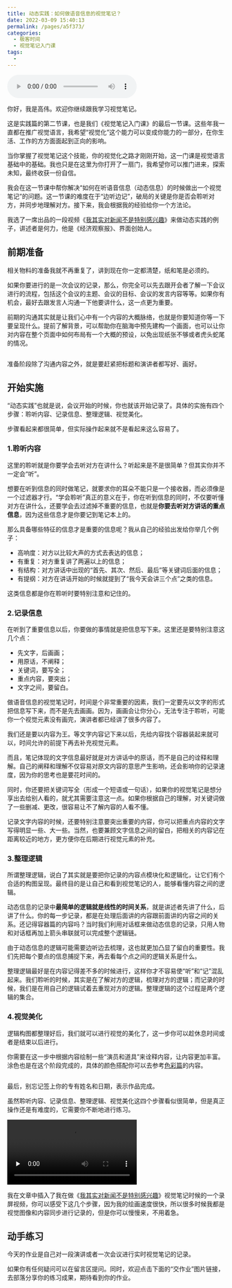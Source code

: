 ```yaml
---
title: 动态实践：如何做语音信息的视觉笔记？
date: 2022-03-09 15:40:13
permalink: /pages/a5f373/
categories:
  - 极客时间
  - 视觉笔记入门课
tags:
  - 
---
```

<audio title="13.动态实践：如何做语音信息的视觉笔记？" src="https://static001.geekbang.org/resource/audio/a2/eb/a2d4d9a6449fde4fa0f10e0035c7c8eb.mp3" controls="controls"></audio> 
<p>你好，我是高伟。欢迎你继续跟我学习视觉笔记。</p><p>这是实践篇的第二节课，也是我们《视觉笔记入门课》的最后一节课。这些年我一直都在推广视觉语言，我希望“视觉化”这个能力可以变成你能力的一部分，在你生活、工作的方方面面起到正向的影响。</p><p>当你掌握了视觉笔记这个技能，你的视觉化之路才刚刚开始，这一门课是视觉语言基础中的基础。我也只是在这里为你打开了一扇门，我希望你可以推门进来，探索未知，最终收获一份自信。</p><p>我会在这一节课中帮你解决“如何在听语音信息（动态信息）的时候做出一个视觉笔记”的问题。这一节课的难度在于“边听边记”，破局的关键是你是否会聆听对方，并同步地理解对方。接下来，我会根据我的经验给你一个方法论。</p><p>我选了一席出品的一段视频《<a href="https://www.yixi.tv/zhiya/19/40">我其实对新闻不是特别感兴趣</a>》来做动态实践的例子，讲述者是何力，他是《经济观察报》、界面创始人。</p><h2>前期准备</h2><p>相关物料的准备我就不再重复了，讲到现在你一定都清楚，纸和笔是必须的。</p><p>如果你要进行的是一次会议的记录，那么，你完全可以先去跟开会者了解一下会议进行的流程，包括这个会议的主题、会议的目标、会议的发言内容等等。如果你有机会，最好去跟发言人沟通一下他要讲什么，这一点更为重要。</p><p>前期的沟通其实就是让我们心中有一个内容的大概脉络，也就是你要知道你等一下要呈现什么。提前了解背景，可以帮助你在脑海中预先建构一个画面，也可以让你对内容在整个页面中如何布局有一个大概的预设，以免出现纸张不够或者虎头蛇尾的情况。</p><!-- [[[read_end]]] --><p><img src="https://static001.geekbang.org/resource/image/3b/22/3bbc99b395cab864b6524430b2bddc22.png" alt=""></p><p>准备阶段除了沟通内容之外，就是要赶紧把标题和演讲者都写好、画好。</p><h2>开始实施</h2><p>“动态实践”也就是说，会议开始的时候，你也就该开始记录了。具体的实施有四个步骤：聆听内容、记录信息、整理逻辑、视觉美化。</p><p>步骤看起来都很简单，但实际操作起来就不是看起来这么容易了。</p><h3>1.聆听内容</h3><p>这里的聆听就是你要学会去听对方在讲什么？听起来是不是很简单？但其实你并不一定会“听”。</p><p>想要在听到信息的同时做笔记，就要求你的耳朵不能只是一个接收器，而必须像是一个过滤器才行。“学会聆听”真正的意义在于，你在听到信息的同时，不仅要听懂对方在讲什么，还要学会去过滤掉不重要的信息，也就是<strong>你要去听对方讲话的重点信息</strong>，因为这些信息才是你要记到笔记本上的。</p><p>那么具备哪些特征的信息才是重要的信息呢？我从自己的经验出发给你举几个例子：</p><ul>
<li>高响度：对方以比较大声的方式去表达的信息；</li>
<li>有重复：对方重复讲了两遍以上的信息；</li>
<li>有结构：对方讲话中出现的“首先、其次、然后、最后”等关键词后面的信息；</li>
<li>有提纲：对方在讲话开始的时候就提到了“我今天会讲三个点”之类的信息。</li>
</ul><p>这类信息都是你在聆听时要特别注意和记住的。</p><h3>2.记录信息</h3><p>在听到了重要信息以后，你要做的事情就是把信息写下来。这里还是要特别注意这几个点：</p><ul>
<li>先文字，后画画；</li>
<li>用原话，不阐释；</li>
<li>关键词，要写全；</li>
<li>重点内容，要突出；</li>
<li>文字之间，要留白。</li>
</ul><p>做语音信息的视觉笔记时，时间是个非常重要的因素，我们一定要先以文字的形式把信息写下来，而不是先去画画。因为，画画会让你分心，无法专注于聆听，可能你一个视觉元素没有画完，演讲者都已经讲了很多内容了。</p><p>我们还是要以内容为王。等文字内容记下来以后，先给内容找个容器装起来就可以，时间允许的前提下再去补充视觉元素。</p><p>而且，笔记体现的文字信息最好就是对方讲话中的原话，而不是自己的诠释和理解。自己的阐释和理解不仅容易对原文内容的意思产生影响，还会影响你的记录速度，因为你的思考也是要花时间的。</p><p>同时，你还要把关键词写全（形成一个短语或一句话），如果你的视觉笔记是想分享出去给别人看的，就尤其需要注意这一点。如果你根据自己的理解，对关键词做了一些删减、更改，很容易让不了解内容的人看不懂。</p><p>记录文字内容的时候，还要特别注意要突出重要的内容，你可以把重点内容的文字写得明显一些、大一些。当然，也要兼顾文字信息之间的留白，把相关的内容记在距离较近的地方，更方便你在后期进行视觉元素的补充。</p><h3>3.整理逻辑</h3><p>所谓整理逻辑，说白了其实就是要把你记录的内容点模块化和逻辑化，让它们有个合适的构图呈现。最终目的是让自己和看到视觉笔记的人，能够看懂内容之间的逻辑。</p><p>动态信息的记录中<strong>最简单的逻辑就是线性的时间关系</strong>，就是讲述者先讲了什么，后讲了什么。你的每一步记录，都是在处理后面讲的内容跟前面讲的内容之间的关系。还记得容器篇的内容吗？当时我们利用对话框来做动态信息的记录，只用人物和对话框再加上箭头串联就可以完成整个逻辑链。</p><p>由于动态信息的逻辑可能需要边听边去梳理，这也就更加凸显了留白的重要性。我们先把每个要点的信息捕捉下来，再去看每个点之间的逻辑关系是什么。</p><p>整理逻辑最好是在内容记得差不多的时候进行，这样你才不容易使“听”和“记”混乱起来。我们聆听的时候，其实是在了解对方的逻辑，梳理对方的逻辑；而记录的时候，我们是在用自己的逻辑试着去重现对方的逻辑。整理逻辑的这个过程是两个逻辑的集合。</p><h3>4.视觉美化</h3><p>逻辑构图都整理好后，我们就可以进行视觉的美化了，这一步你可以趁休息时间或者是结束以后进行。</p><p>你需要在这一步中根据内容绘制一些“演员和道具”来诠释内容，让内容更加丰富。涂色也是在这个阶段完成的，具体的颜色搭配你可以去参考<a href="https://time.geekbang.org/column/article/234249">色彩篇</a>的内容。</p><p><img src="https://static001.geekbang.org/resource/image/91/e3/91e4f498a6e69804876faa172d1d43e3.jpg" alt=""></p><p>最后，别忘记签上你的专有姓名和日期，表示作品完成。</p><p>虽然聆听内容、记录信息、整理逻辑、视觉美化这四个步骤看似很简单，但是真正操作还是有难度的，它需要你不断地进行练习。</p><p><video preload="none" controls=""><source src="https://media001.geekbang.org/customerTrans/7e27d07d27d407ebcc195a0e78395f55/214cc00a-1722c5569a1-0000-0000-01d-dbacd.mp4" type="video/mp4"><source src="https://media001.geekbang.org/03446200a9a945e7b5162d2581a85145/ced76bbc493d43429769696d592e64f2-5bb03933eba714bb0629c6fed4613389-sd.m3u8" type="application/x-mpegURL"></video></p><p>我在文章中插入了我在做《<a href="https://www.yixi.tv/zhiya/19/40">我其实对新闻不是特别感兴趣</a>》视觉笔记时候的一个录屏视频，你可以感受下这几个步骤，因为我的绘画速度很快，所以很多时候我都是视觉图像和内容同步进行记录的，但是你可以慢慢来，不用着急。</p><h2>动手练习</h2><p>今天的作业是自己对一段演讲或者一次会议进行实时视觉笔记的记录。</p><p>如果你有任何疑问可以在留言区提问。同时，欢迎点击下面的“交作业”图片链接，去部落分享你的练习成果，期待看到你的作业。</p>